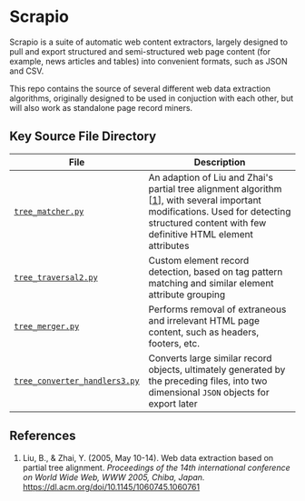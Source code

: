 # Scrapio

Scrapio is a suite of automatic web content extractors, largely designed to pull and export structured and semi-structured web page content (for example, news articles and tables) into convenient formats, such as JSON and CSV.

This repo contains the source of several different web data extraction algorithms, originally designed to be used in conjuction with each other, but will also work as standalone page record miners. 

## Key Source File Directory

| File | Description |
|------|-------------|
|[`tree_matcher.py`](https://github.com/Ajax12345/scrapio/blob/main/scrapio/tree_matcher.py)| An adaption of Liu and Zhai's partial tree alignment algorithm [[1](https://github.com/Ajax12345/scrapio/edit/main/README.md#references)], with several important modifications. Used for detecting structured content with few definitive HTML element attributes |
|[`tree_traversal2.py`](https://github.com/Ajax12345/scrapio/blob/main/scrapio/tree_traversal2.py)| Custom element record detection, based on tag pattern matching and similar element attribute grouping |
| [`tree_merger.py`](https://github.com/Ajax12345/scrapio/blob/main/scrapio/tree_merger.py) | Performs removal of extraneous and irrelevant HTML page content, such as headers, footers, etc. |
| [`tree_converter_handlers3.py`](https://github.com/Ajax12345/scrapio/blob/main/scrapio/tree_converter_handlers3.py) | Converts large similar record objects, ultimately generated by the preceding files, into two dimensional `JSON` objects for export later |

## References

1. Liu, B., & Zhai, Y. (2005, May 10-14). Web data extraction based on partial tree alignment. *Proceedings of the 14th international conference on World Wide Web, WWW 2005, Chiba, Japan.* https://dl.acm.org/doi/10.1145/1060745.1060761
